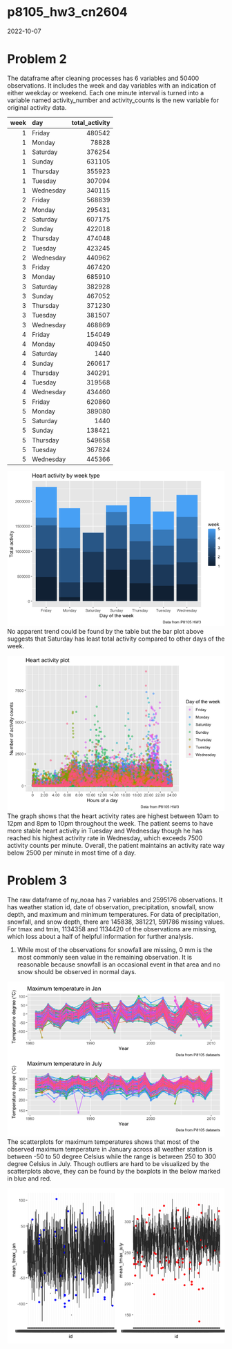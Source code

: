 p8105_hw3_cn2604
================
2022-10-07

# Problem 2

The dataframe after cleaning processes has 6 variables and 50400
observations. It includes the week and day variables with an indication
of either weekday or weekend. Each one minute interval is turned into a
variable named activity_number and activity_counts is the new variable
for original activity data.

| week | day       | total_activity |
|-----:|:----------|---------------:|
|    1 | Friday    |         480542 |
|    1 | Monday    |          78828 |
|    1 | Saturday  |         376254 |
|    1 | Sunday    |         631105 |
|    1 | Thursday  |         355923 |
|    1 | Tuesday   |         307094 |
|    1 | Wednesday |         340115 |
|    2 | Friday    |         568839 |
|    2 | Monday    |         295431 |
|    2 | Saturday  |         607175 |
|    2 | Sunday    |         422018 |
|    2 | Thursday  |         474048 |
|    2 | Tuesday   |         423245 |
|    2 | Wednesday |         440962 |
|    3 | Friday    |         467420 |
|    3 | Monday    |         685910 |
|    3 | Saturday  |         382928 |
|    3 | Sunday    |         467052 |
|    3 | Thursday  |         371230 |
|    3 | Tuesday   |         381507 |
|    3 | Wednesday |         468869 |
|    4 | Friday    |         154049 |
|    4 | Monday    |         409450 |
|    4 | Saturday  |           1440 |
|    4 | Sunday    |         260617 |
|    4 | Thursday  |         340291 |
|    4 | Tuesday   |         319568 |
|    4 | Wednesday |         434460 |
|    5 | Friday    |         620860 |
|    5 | Monday    |         389080 |
|    5 | Saturday  |           1440 |
|    5 | Sunday    |         138421 |
|    5 | Thursday  |         549658 |
|    5 | Tuesday   |         367824 |
|    5 | Wednesday |         445366 |

![](p8105_hw3_cn2604_files/figure-gfm/show_table-1.png)<!-- --> No
apparent trend could be found by the table but the bar plot above
suggests that Saturday has least total activity compared to other days
of the week.

![](p8105_hw3_cn2604_files/figure-gfm/plot_heart_activity-1.png)<!-- -->
The graph shows that the heart activity rates are highest between 10am
to 12pm and 8pm to 10pm throughout the week. The patient seems to have
more stable heart activity in Tuesday and Wednesday though he has
reached his highest activity rate in Wednesday, which exceeds 7500
activity counts per minute. Overall, the patient maintains an activity
rate way below 2500 per minute in most time of a day.

# Problem 3

The raw dataframe of ny_noaa has 7 variables and 2595176 observations.
It has weather station id, date of observation, precipitation, snowfall,
snow depth, and maximum and minimum temperatures. For data of
precipitation, snowfall, and snow depth, there are 145838, 381221,
591786 missing values. For tmax and tmin, 1134358 and 1134420 of the
observations are missing, which loss about a half of helpful information
for further analysis.

1.  While most of the observations for snowfall are missing, 0 mm is the
    most commonly seen value in the remaining observation. It is
    reasonable because snowfall is an occasional event in that area and
    no snow should be observed in normal days.

![](p8105_hw3_cn2604_files/figure-gfm/plots-1.png)<!-- --> The
scatterplots for maximum temperatures shows that most of the observed
maximum temperature in January across all weather station is between -50
to 50 degree Celsius while the range is between 250 to 300 degree
Celsius in July. Though outliers are hard to be visualized by the
scatterplots above, they can be found by the boxplots in the below
marked in blue and red.

![](p8105_hw3_cn2604_files/figure-gfm/boxplots-1.png)<!-- -->
